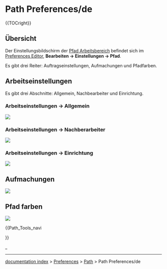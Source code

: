 # Path Preferences/de
{{TOCright}}

## Übersicht

Der Einstellungsbildschirm der [Pfad Arbeitsbereich](Path_Workbench/de.md) befindet sich im [Preferences Editor](Preferences_Editor.md), **Bearbeiten → Einstellungen → Pfad**.

Es gibt drei Reiter: Auftragseinstellungen, Aufmachungen und Pfadfarben.

## Arbeitseinstellungen

Es gibt drei Abschnitte: Allgemein, Nachbearbeiter und Einrichtung.

### Arbeitseinstellungen → Allgemein 

![](images/Preference_Path_Tab_01_1.png )

### Arbeitseinstellungen → Nachberarbeiter 

![](images/Preference_Path_Tab_01_2.png )

### Arbeitseinstellungen → Einrichtung 

![](images/Preference_Path_Tab_01_3.png )

## Aufmachungen

![](images/Preference_Path_Tab_02.png )

## Pfad farben 

![](images/Preference_Path_Tab_03.png )





{{Path_Tools_navi

}} 

_

---
[documentation index](../README.md) > [Preferences](Category_Preferences.md) > [Path](Path_Workbench.md) > Path Preferences/de
